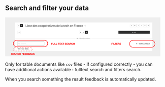 ## Search and filter your data

<div>
  <img
    alt="TUTORIAL-ACTIONS-SEARCH"
    src="https://raw.githubusercontent.com/multi-coop/datami-website-content/main/images/tutorial/commented/tutorial-search.png"
    />
</div>

Only for table documents like `csv` files - if configured correctly - you can have additional actions available : fulltext search and filters search.

When you search something the result feedback is automatically updated.
